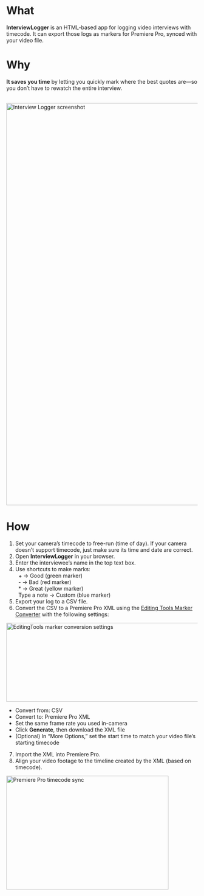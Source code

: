 <h1>What</h1>
<p><b>InterviewLogger</b> is an HTML-based app for logging video interviews with timecode. It can export those logs as markers for Premiere Pro, synced with your video file.</p>

<h1>Why</h1>
<p><b>It saves you time</b> by letting you quickly mark where the best quotes are—so you don’t have to rewatch the entire interview.</p>

<br>

<img width="1911" height="1060" alt="Interview Logger screenshot" src="https://github.com/user-attachments/assets/0c0f4b3f-290c-4c17-9063-d622a4c95ac6" />

<h1>How</h1> 
<ol>
  <li>Set your camera’s timecode to free-run (time of day). If your camera doesn’t support timecode, just make sure its time and date are correct.</li>
  <li>Open <b>InterviewLogger</b> in your browser.</li>
  <li>Enter the interviewee’s name in the top text box.</li>
  <li>Use shortcuts to make marks:<br>
    &nbsp;&nbsp;+ → Good (green marker)<br>
    &nbsp;&nbsp;- → Bad (red marker)<br>
    &nbsp;&nbsp;* → Great (yellow marker)<br>
    &nbsp;&nbsp;Type a note → Custom (blue marker)
  </li>
  <li>Export your log to a CSV file.</li>
  <li>Convert the CSV to a Premiere Pro XML using the <a href="https://editingtools.io/marker/" target="_blank">Editing Tools Marker Converter</a> with the following settings:</li>
</ol>

<img width="704" height="208" alt="EditingTools marker conversion settings" src="https://github.com/user-attachments/assets/6d410bb2-4f81-4f35-9a56-0f82ae26b7b6" />

<ul>
  <li>Convert from: CSV</li>
  <li>Convert to: Premiere Pro XML</li>
  <li>Set the same frame rate you used in-camera</li>
  <li>Click <b>Generate</b>, then download the XML file</li>
  <li>(Optional) In “More Options,” set the start time to match your video file’s starting timecode</li>
</ul>

<ol start="7">
  <li>Import the XML into Premiere Pro.</li>
  <li>Align your video footage to the timeline created by the XML (based on timecode).</li>
</ol>

<img width="427" height="300" alt="Premiere Pro timecode sync" src="https://github.com/user-attachments/assets/c0757f4b-5a54-410b-9007-8c0751ec6b89" />
